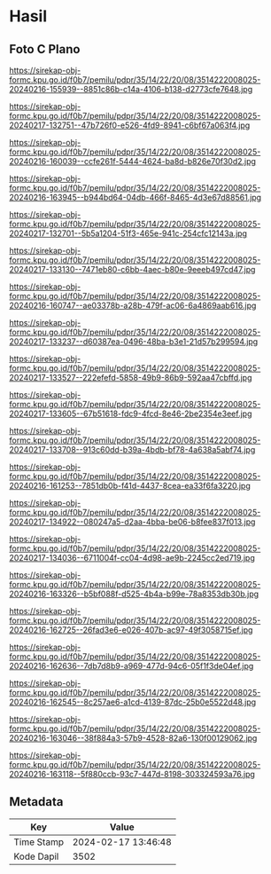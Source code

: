 # Hasil

## Foto C Plano

https://sirekap-obj-formc.kpu.go.id/f0b7/pemilu/pdpr/35/14/22/20/08/3514222008025-20240216-155939--8851c86b-c14a-4106-b138-d2773cfe7648.jpg

https://sirekap-obj-formc.kpu.go.id/f0b7/pemilu/pdpr/35/14/22/20/08/3514222008025-20240217-132751--47b726f0-e526-4fd9-8941-c6bf67a063f4.jpg

https://sirekap-obj-formc.kpu.go.id/f0b7/pemilu/pdpr/35/14/22/20/08/3514222008025-20240216-160039--ccfe261f-5444-4624-ba8d-b826e70f30d2.jpg

https://sirekap-obj-formc.kpu.go.id/f0b7/pemilu/pdpr/35/14/22/20/08/3514222008025-20240216-163945--b944bd64-04db-466f-8465-4d3e67d88561.jpg

https://sirekap-obj-formc.kpu.go.id/f0b7/pemilu/pdpr/35/14/22/20/08/3514222008025-20240217-132701--5b5a1204-51f3-465e-941c-254cfc12143a.jpg

https://sirekap-obj-formc.kpu.go.id/f0b7/pemilu/pdpr/35/14/22/20/08/3514222008025-20240217-133130--7471eb80-c6bb-4aec-b80e-9eeeb497cd47.jpg

https://sirekap-obj-formc.kpu.go.id/f0b7/pemilu/pdpr/35/14/22/20/08/3514222008025-20240216-160747--ae03378b-a28b-479f-ac06-6a4869aab616.jpg

https://sirekap-obj-formc.kpu.go.id/f0b7/pemilu/pdpr/35/14/22/20/08/3514222008025-20240217-133237--d60387ea-0496-48ba-b3e1-21d57b299594.jpg

https://sirekap-obj-formc.kpu.go.id/f0b7/pemilu/pdpr/35/14/22/20/08/3514222008025-20240217-133527--222efefd-5858-49b9-86b9-592aa47cbffd.jpg

https://sirekap-obj-formc.kpu.go.id/f0b7/pemilu/pdpr/35/14/22/20/08/3514222008025-20240217-133605--67b51618-fdc9-4fcd-8e46-2be2354e3eef.jpg

https://sirekap-obj-formc.kpu.go.id/f0b7/pemilu/pdpr/35/14/22/20/08/3514222008025-20240217-133708--913c60dd-b39a-4bdb-bf78-4a638a5abf74.jpg

https://sirekap-obj-formc.kpu.go.id/f0b7/pemilu/pdpr/35/14/22/20/08/3514222008025-20240216-161253--7851db0b-f41d-4437-8cea-ea33f6fa3220.jpg

https://sirekap-obj-formc.kpu.go.id/f0b7/pemilu/pdpr/35/14/22/20/08/3514222008025-20240217-134922--080247a5-d2aa-4bba-be06-b8fee837f013.jpg

https://sirekap-obj-formc.kpu.go.id/f0b7/pemilu/pdpr/35/14/22/20/08/3514222008025-20240217-134036--6711004f-cc04-4d98-ae9b-2245cc2ed719.jpg

https://sirekap-obj-formc.kpu.go.id/f0b7/pemilu/pdpr/35/14/22/20/08/3514222008025-20240216-163326--b5bf088f-d525-4b4a-b99e-78a8353db30b.jpg

https://sirekap-obj-formc.kpu.go.id/f0b7/pemilu/pdpr/35/14/22/20/08/3514222008025-20240216-162725--26fad3e6-e026-407b-ac97-49f3058715ef.jpg

https://sirekap-obj-formc.kpu.go.id/f0b7/pemilu/pdpr/35/14/22/20/08/3514222008025-20240216-162636--7db7d8b9-a969-477d-94c6-05f1f3de04ef.jpg

https://sirekap-obj-formc.kpu.go.id/f0b7/pemilu/pdpr/35/14/22/20/08/3514222008025-20240216-162545--8c257ae6-a1cd-4139-87dc-25b0e5522d48.jpg

https://sirekap-obj-formc.kpu.go.id/f0b7/pemilu/pdpr/35/14/22/20/08/3514222008025-20240216-163046--38f884a3-57b9-4528-82a6-130f00129062.jpg

https://sirekap-obj-formc.kpu.go.id/f0b7/pemilu/pdpr/35/14/22/20/08/3514222008025-20240216-163118--5f880ccb-93c7-447d-8198-303324593a76.jpg


## Metadata

| Key        | Value               |
| ---------- | ------------------- |
| Time Stamp | 2024-02-17 13:46:48 |
| Kode Dapil | 3502                |



